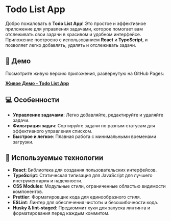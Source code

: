 # **Todo List App**

Добро пожаловать в **Todo List App**! Это простое и эффективное приложение для управления задачами, которое помогает вам отслеживать свои задачи в красивом и удобном интерфейсе. Приложение построено с использованием **React** и **TypeScript**, и позволяет легко добавлять, удалять и отслеживать задачи.

## 🚀 **Демо**

Посмотрите живую версию приложения, развернутую на GitHub Pages:

[**Живое Демо - Todo List App**](https://alexeykukrus.github.io/todo_list/)

## 💻 **Особенности**

- **Управление задачами**: Легко добавляйте, редактируйте и удаляйте задачи.
- **Фильтрация задач**: Сортируйте задачи по разным статусам для эффективного управления списком.
- **Быстрое и легкое**: Плавная работа с минимальными временами загрузки.

## 🔧 **Используемые технологии**

- **React**: Библиотека для создания пользовательских интерфейсов.
- **TypeScript**: Статическая типизация для JavaScript для лучшего инструментария и надежности.
- **CSS Modules**: Модульные стили, ограниченные областью видимости компонентов.
- **Prettier**: Форматировщик кода для единообразного стиля.
- **ESLint**: Линтер для обеспечения чистоты и безошибочности кода.
- **Husky & lint-staged**: Предкоммит хуки для запуска линтинга и форматирования перед каждым коммитом.
